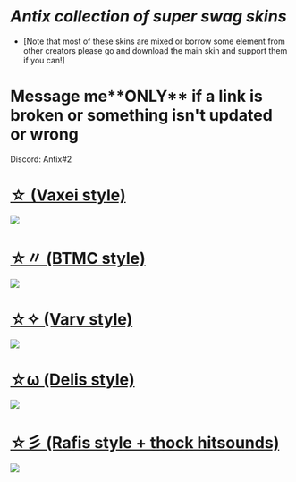 # *Antix collection of super swag skins*
* [Note that most of these skins are mixed or borrow some element from other creators please go and download the main skin and support them if you can!]
# Message me**__ONLY__** if a link is broken or something isn't updated or wrong 
Discord: Antix#2

# [☆ (Vaxei style)](https://antix.s-ul.eu/uOU1pwNTc) 
![](https://osu.ppy.sh/ss/17017303/7fed)

# [☆〃 (BTMC style)](https://antix.s-ul.eu/aEpzwrGy) 
![](https://osu.ppy.sh/ss/17017336/f061)

# [☆✧ (Varv style)](https://antix.s-ul.eu/eUDfQkag) 
![](https://osu.ppy.sh/ss/17017358/3e89)

# [☆ω (Delis style)](https://antix.s-ul.eu/BN9yY7fx)
![](https://osu.ppy.sh/ss/17017372/aed4)

# [☆彡 (Rafis style + thock hitsounds)](https://antix.s-ul.eu/t1MbQsqP)
![](https://osu.ppy.sh/ss/17017378/660d)

